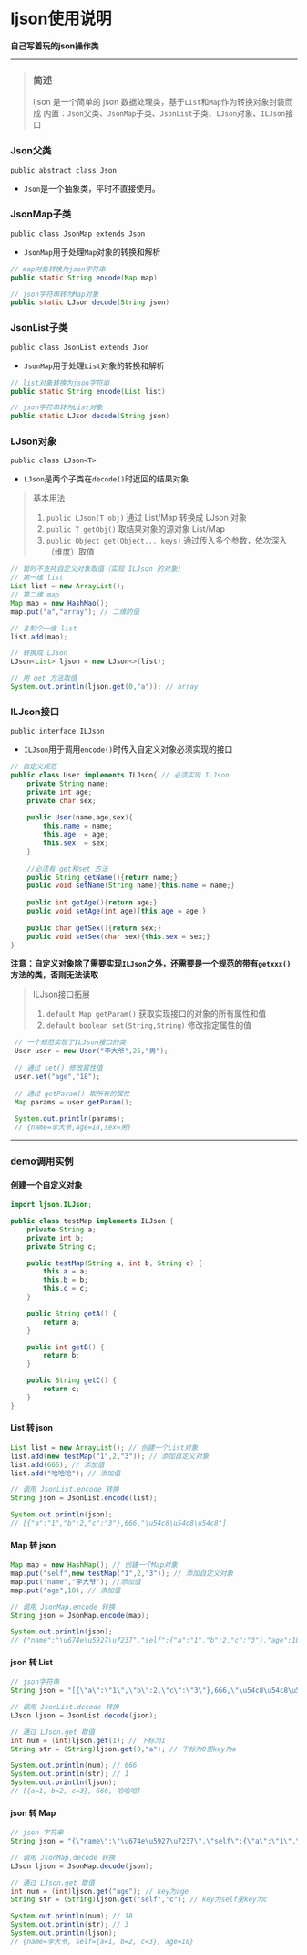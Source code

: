 # ljson使用说明
**自己写着玩的json操作类**

---

> ### 简述
> ljson 是一个简单的 json 数据处理类，基于`List`和`Map`作为转换对象封装而成
内置：`Json`父类、`JsonMap`子类、`JsonList`子类、`LJson`对象、`ILJson`接口

### Json父类
    public abstract class Json

* `Json`是一个抽象类，平时不直接使用。

### JsonMap子类
    public class JsonMap extends Json

* `JsonMap`用于处理`Map`对象的转换和解析
```java
// map对象转换为json字符串
public static String encode(Map map)

// json字符串转为Map对象
public static LJson decode(String json)
```

### JsonList子类
    public class JsonList extends Json
    
* `JsonMap`用于处理`List`对象的转换和解析
```java
// list对象转换为json字符串
public static String encode(List list)

// json字符串转为List对象
public static LJson decode(String json)
```

### LJson对象
    public class LJson<T>
    
* `LJson`是两个子类在`decode()`时返回的结果对象

> 基本用法
> 1. `public LJson(T obj)` 通过 List/Map 转换成 LJson 对象
> 2. `public T getObj()` 取结果对象的源对象 List/Map
> 3. `public Object get(Object... keys)` 通过传入多个参数，依次深入（维度）取值

```java
// 暂时不支持自定义对象取值（实现 ILJson 的对象）
// 第一维 list
List list = new ArrayList();
// 第二维 map
Map mao = new HashMao();
map.put("a","array"); // 二维的值

// 复制个一维 list
list.add(map);

// 转换成 LJson
LJson<List> ljson = new LJson<>(list);

// 用 get 方法取值
System.out.println(ljson.get(0,"a")); // array

```

### ILJson接口
    public interface ILJson
    
* `ILJson`用于调用`encode()`时传入自定义对象必须实现的接口

```java
// 自定义规范
public class User implements ILJson{ // 必须实现 ILJson
    private String name;
    private int age;
    private char sex;
    
    public User(name,age,sex){
        this.name = name;
        this.age  = age;
        this.sex  = sex;
    }
    
    //必须有 get和set 方法
    public String getName(){return name;}
    public void setName(String name){this.name = name;}
    
    public int getAge(){return age;}
    public void setAge(int age){this.age = age;}
    
    public char getSex(){return sex;}
    public void setSex(char sex){this.sex = sex;}
}
```
**注意：自定义对象除了需要实现`ILJson`之外，还需要是一个规范的带有`getxxx()`方法的类，否则无法读取**

> ILJson接口拓展
> 1. `default Map getParam()` 获取实现接口的对象的所有属性和值
> 2. `default boolean set(String,String)` 修改指定属性的值

``` java
 // 一个规范实现了ILJson接口的类
 User user = new User("李大爷",25,"男");
 
 // 通过 set() 修改属性值
 user.set("age","18");
 
 // 通过 getParam() 取所有的属性
 Map params = user.getParam();
 
 System.out.println(params);
 // {name=李大爷,age=18,sex=男}
```

---
### demo调用实例
#### 创建一个自定义对象
```java
import ljson.ILJson;

public class testMap implements ILJson {
    private String a;
    private int b;
    private String c;

    public testMap(String a, int b, String c) {
        this.a = a;
        this.b = b;
        this.c = c;
    }

    public String getA() {
        return a;
    }

    public int getB() {
        return b;
    }

    public String getC() {
        return c;
    }
}
```
#### List 转 json
```java
List list = new ArrayList(); // 创建一个List对象
list.add(new testMap("1",2,"3")); // 添加自定义对象
list.add(666); // 添加值
list.add("哈哈哈"); // 添加值

// 调用 JsonList.encode 转换
String json = JsonList.encode(list);

System.out.println(json);
// [{"a":"1","b":2,"c":"3"},666,"\u54c8\u54c8\u54c8"]
```

#### Map 转 json
```java
Map map = new HashMap(); // 创建一个Map对象
map.put("self",new testMap("1",2,"3")); // 添加自定义对象
map.put("name","李大爷"); //添加值
map.put("age",18); // 添加值

// 调用 JsonMap.encode 转换
String json = JsonMap.encode(map);

System.out.println(json);
// {"name":"\u674e\u5927\u7237","self":{"a":"1","b":2,"c":"3"},"age":18}
```

#### json 转 List
```java
// json字符串
String json = "[{\"a\":\"1\",\"b\":2,\"c\":\"3\"},666,\"\u54c8\u54c8\u54c8\"]";

// 调用 JsonList.decode 转换
LJson ljson = JsonList.decode(json);

// 通过 LJson.get 取值
int num = (int)ljson.get(1); // 下标为1
String str = (String)ljson.get(0,"a"); // 下标为0里key为a

System.out.println(num); // 666
System.out.println(str); // 1
System.out.println(ljson);
// [{a=1, b=2, c=3}, 666, 哈哈哈]
```

#### json 转 Map
```java
// json 字符串
String json = "{\"name\":\"\u674e\u5927\u7237\",\"self\":{\"a\":\"1\",\"b\":2,\"c\":\"3\"},\"age\":18}";

// 调用 JsonMap.decode 转换
LJson ljson = JsonMap.decode(json);

// 通过 LJson.get 取值
int num = (int)ljson.get("age"); // key为age
String str = (String)ljson.get("self","c"); // key为self里key为c

System.out.println(num); // 18
System.out.println(str); // 3
System.out.println(ljson);
// {name=李大爷, self={a=1, b=2, c=3}, age=18}
```

